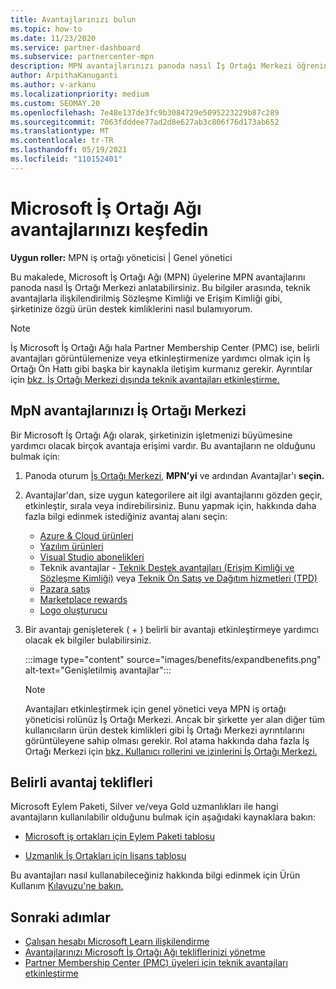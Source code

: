 ```yaml
---
title: Avantajlarınızı bulun
ms.topic: how-to
ms.date: 11/23/2020
ms.service: partner-dashboard
ms.subservice: partnercenter-mpn
description: MPN avantajlarınızı panoda nasıl İş Ortağı Merkezi öğrenin. Teknik avantajlar için Erişim Kimliği ve Sözleşme Kimliği bilgilerini içerir.
author: ArpithaKanuganti
ms.author: v-arkanu
ms.localizationpriority: medium
ms.custom: SEOMAY.20
ms.openlocfilehash: 7e48e137de3fc9b3084729e5095223229b87c289
ms.sourcegitcommit: 7063fdddee77ad2d8e627ab3c806f76d173ab652
ms.translationtype: MT
ms.contentlocale: tr-TR
ms.lasthandoff: 05/19/2021
ms.locfileid: "110152401"
---
```

# <a name="locate-your-microsoft-partner-network-benefits"></a>Microsoft İş Ortağı Ağı avantajlarınızı keşfedin 

**Uygun roller:** MPN iş ortağı yöneticisi | Genel yönetici

Bu makalede, Microsoft İş Ortağı Ağı (MPN) üyelerine MPN avantajlarını panoda nasıl İş Ortağı Merkezi anlatabilirsiniz. Bu bilgiler arasında, teknik avantajlarla ilişkilendirilmiş Sözleşme Kimliği ve Erişim Kimliği gibi, şirketinize özgü ürün destek kimliklerini nasıl bulamıyorum.

>[!NOTE]
> İş Microsoft İş Ortağı Ağı hala Partner Membership Center (PMC) ise, belirli avantajları görüntülemenize veya etkinleştirmenize yardımcı olmak için İş Ortağı Ön Hattı gibi başka bir kaynakla iletişim kurmanız gerekir. Ayrıntılar için [bkz. İş Ortağı Merkezi dışında teknik avantajları etkinleştirme.](partner-membership-center-tech-benefits-activate.md)

## <a name="find-your-mpn-benefits-in-partner-center"></a>MpN avantajlarınızı İş Ortağı Merkezi

Bir Microsoft İş Ortağı Ağı olarak, şirketinizin işletmenizi büyümesine yardımcı olacak birçok avantaja erişimi vardır. Bu avantajların ne olduğunu bulmak için:

1. Panoda oturum [İş Ortağı Merkezi,](https://partner.microsoft.com/dashboard/home) **MPN'yi** ve ardından Avantajlar'ı **seçin.**

2. Avantajlar'dan, size uygun kategorilere ait ilgi avantajlarını gözden geçir, etkinleştir, sırala veya indirebilirsiniz. Bunu yapmak için, hakkında daha fazla bilgi edinmek istediğiniz avantaj alanı seçin:

   - [Azure & Cloud ürünleri](mpn-benefits-azure-cloud.md)
   - [Yazılım ürünleri](mpn-benefits-software.md)
   - [Visual Studio abonelikleri](mpn-benefits-visual-studio.md)
   - Teknik avantajlar - [Teknik Destek avantajları (Erişim Kimliği ve Sözleşme Kimliği)](mpn-benefits-technical-support.md) veya [Teknik Ön Satış ve Dağıtım hizmetleri (TPD)](technical-benefits.md)
   - [Pazara satış](mpn-learn-about-go-to-market-benefits.md)
   - [Marketplace rewards](marketplace-rewards.md)
   - [Logo oluşturucu](mpn-logo-builder.md)

3. Bir avantajı genişleterek ( + ) belirli bir avantajı etkinleştirmeye yardımcı olacak ek bilgiler bulabilirsiniz.

   :::image type="content" source="images/benefits/expandbenefits.png" alt-text="Genişletilmiş avantajlar":::

   > [!NOTE]
   > Avantajları etkinleştirmek için genel yönetici veya MPN iş ortağı yöneticisi rolünüz İş Ortağı Merkezi. Ancak bir şirkette yer alan diğer tüm kullanıcıların ürün destek kimlikleri gibi İş Ortağı Merkezi ayrıntılarını görüntüleyene sahip olması gerekir. Rol atama hakkında daha fazla İş Ortağı Merkezi için [bkz. Kullanıcı rollerini ve izinlerini İş Ortağı Merkezi.](permissions-overview.md)

## <a name="specific-benefit-offers"></a>Belirli avantaj teklifleri

Microsoft Eylem Paketi, Silver ve/veya Gold uzmanlıkları ile hangi avantajların kullanılabilir olduğunu bulmak için aşağıdaki kaynaklara bakın:

- [Microsoft iş ortakları için Eylem Paketi tablosu](https://assetsprod.microsoft.com/en-us/microsoft-action-pack-license-table.pdf)

- [Uzmanlık İş Ortakları için lisans tablosu](https://assetsprod.microsoft.com/mpn-maps-software-iur-competency-license-table.docx)

Bu avantajları nasıl kullanabileceğiniz hakkında bilgi edinmek için Ürün Kullanım [Kılavuzu'ne bakın.](https://assets.microsoft.com/MPN-MAPS-Product-Usage-Guide.pdf)

## <a name="next-steps"></a>Sonraki adımlar

- [Çalışan hesabı Microsoft Learn ilişkilendirme](ms-learn-associate.md)
- [Avantajlarınızı Microsoft İş Ortağı Ağı tekliflerinizi yönetme](manage-your-partner-network-benefits.md)
- [Partner Membership Center (PMC) üyeleri için teknik avantajları etkinleştirme](partner-membership-center-tech-benefits-activate.md)
